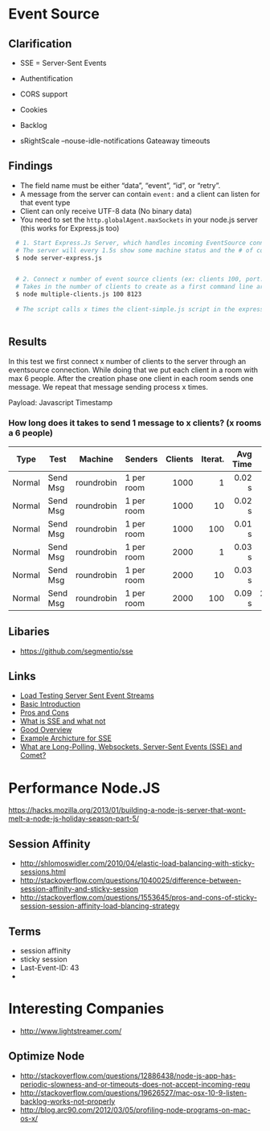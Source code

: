 # Event Source


## Clarification
* SSE = Server-Sent Events
* Authentification
* CORS support
* Cookies
* Backlog


* sRightScale
–nouse-idle-notifications
Gateaway timeouts




## Findings


* The field name must be either “data”, “event”, “id”, or “retry”.
* A message from the server can contain ```event:``` and a client can listen for that event type
* Client can only receive UTF-8 data (No binary data)
* You need to set the ```http.globalAgent.maxSockets``` in your node.js server (this works for Express.js too)


```bash 
  # 1. Start Express.Js Server, which handles incoming EventSource connections
  # The server will every 1.5s show some machine status and the # of connected clients
  $ node server-express.js


  # 2. Connect x number of event source clients (ex: clients 100, port: 8123)
  # Takes in the number of clients to create as a first command line argument
  $ node multiple-clients.js 100 8123
  
  # The script calls x times the client-simple.js script in the express folder
  
```

## Results
In this test we first connect x number of clients to the server through an eventsource connection. While doing that we put each client in a room
with max 6 people. After the creation phase one client in each room sends one message. We repeat that message sending process x times.


Payload: Javascript Timestamp

### How long does it takes to send 1 message to x clients? (x rooms a 6 people)
| Type        | Test             | Machine      | Senders      | Clients    | Iterat.      | Avg Time | Total      | CPU Avg  | #Msg   |
| ----------- | ---------------- | ------------ | ------------ | ---------: | -----------: | -------: | ---------: | -------: | -----: |
| Normal      | Send Msg         | roundrobin   | 1 per room   | 1000       | 1            | 0.02 s   | 3.353 s    |          | 1000   |
| Normal      | Send Msg         | roundrobin   | 1 per room   | 1000       | 10           | 0.02 s   | 12.639 s   |          | 10000  |
| Normal      | Send Msg         | roundrobin   | 1 per room   | 1000       | 100          | 0.01 s   | 108.67 s   |          | 101240 |
| Normal      | Send Msg         | roundrobin   | 1 per room   | 2000       | 1            | 0.03 s   | 5.837  s   |          | 2490   |
| Normal      | Send Msg         | roundrobin   | 1 per room   | 2000       | 10           | 0.03 s   | 24.842 s   |          | 20020  |
| Normal      | Send Msg         | roundrobin   | 1 per room   | 2000       | 100          | 0.09 s   | 266.289 s  |          | 201758 |







## Libaries

* https://github.com/segmentio/sse



## Links
* [Load Testing Server Sent Event Streams](http://matthiasnehlsen.com/blog/2013/05/11/load-testing-server-sent-event-streams/)
* [Basic Introduction](http://www.html5rocks.com/en/tutorials/eventsource/basics/)
* [Pros and Cons](http://www.activestate.com/blog/2013/07/server-sent-events-aura-and-nodejs)
* [What is SSE and what not](http://tomkersten.com/articles/server-sent-events-with-node/)
* [Good Overview](http://chimera.labs.oreilly.com/books/1230000000545/ch16.html#EVENT_STREAM_PROTOCOL)
* [Example Archicture for SSE](http://www.slideshare.net/beatfactor/sse-23276287)
* [What are Long-Polling, Websockets, Server-Sent Events (SSE) and Comet?](http://stackoverflow.com/questions/11077857/what-are-long-polling-websockets-server-sent-events-sse-and-comet)


# Performance Node.JS
https://hacks.mozilla.org/2013/01/building-a-node-js-server-that-wont-melt-a-node-js-holiday-season-part-5/

## Session Affinity
* http://shlomoswidler.com/2010/04/elastic-load-balancing-with-sticky-sessions.html
* http://stackoverflow.com/questions/1040025/difference-between-session-affinity-and-sticky-session
* http://stackoverflow.com/questions/1553645/pros-and-cons-of-sticky-session-session-affinity-load-blancing-strategy

## Terms
* session affinity
* sticky session
* Last-Event-ID: 43
* 
# Interesting Companies
* http://www.lightstreamer.com/


## Optimize Node
* http://stackoverflow.com/questions/12886438/node-js-app-has-periodic-slowness-and-or-timeouts-does-not-accept-incoming-requ
* http://stackoverflow.com/questions/19626527/mac-osx-10-9-listen-backlog-works-not-properly
* http://blog.arc90.com/2012/03/05/profiling-node-programs-on-mac-os-x/



